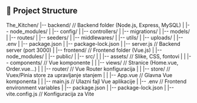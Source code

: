 
## 📂 Project Structure


The_Kitchen/
|-- backend/                                     // Backend folder (Node.js, Express, MySQL)
|   |-- node_modules/
|   |-- config/
|   |-- controllers/
|   |-- migrations/
|   |-- models/
|   |-- routes/
|   |-- seeders/
|   |-- middlewares/
|   |-- utils/
|   |-- uploads/
|   |-- .env
|   |-- package.json
|   |-- package-lock.json
|   |-- server.js                                // Backend server (port 3000)
|
|-- frontend/                                    // Frontend folder (Vue.js)
|   |-- node_modules/
|   |-- public/
|   |-- src/
|   |   |-- assets/                              // Slike, CSS, fontovi
|   |   |-- components/                          // Vue komponente
|   |   |-- views/                               // Stranice (Home.vue, Order.vue...)
|   |   |-- router/                              // Vue Router konfiguracija
|   |   |-- store/                               // Vuex/Pinia store za upravljanje stanjem
|   |   |-- App.vue                              // Glavna Vue komponenta
|   |   |-- main.js                              // Ulazni fajl Vue aplikacije
|   |-- .env                                     // Frontend environment variables
|   |-- package.json
|   |-- package-lock.json
|   |-- vite.config.js                           // Konfiguracija za Vite